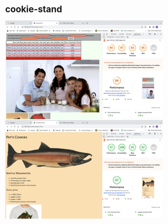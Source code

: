 # cookie-stand
![lighthouse1](Images/Screenshot%202023-06-29%20at%208.36.01%20PM.png)
![lighthouse2](Images/Screenshot%202023-06-29%20at%208.36.48%20PM.png)
